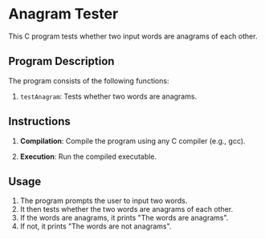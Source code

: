 # Anagram Tester

This C program tests whether two input words are anagrams of each other.

## Program Description

The program consists of the following functions:

1. `testAnagram`: Tests whether two words are anagrams.

## Instructions

1. **Compilation**: Compile the program using any C compiler (e.g., gcc).

2. **Execution**: Run the compiled executable.

## Usage

1. The program prompts the user to input two words.
2. It then tests whether the two words are anagrams of each other.
3. If the words are anagrams, it prints "The words are anagrams".
4. If not, it prints "The words are not anagrams".

